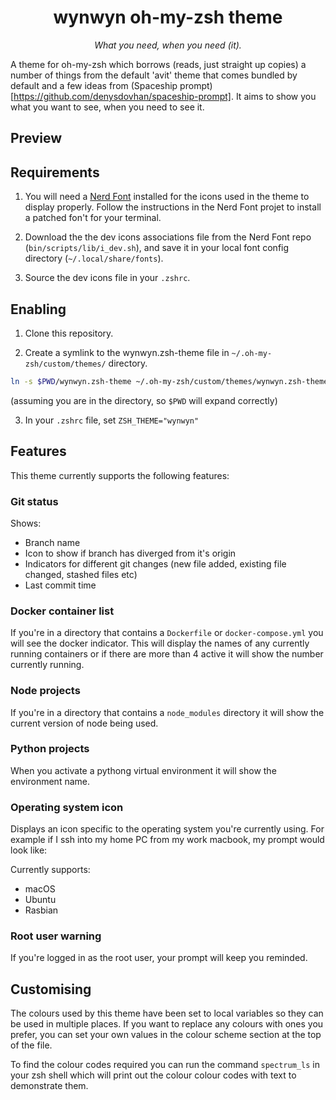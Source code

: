 <h1 align="center">wynwyn oh-my-zsh theme</h1>

<p align="center">
  <em>What you need, when you need (it).</em>
</p>

A theme for oh-my-zsh which borrows (reads, just straight up copies) a number of things from the default 'avit' theme that comes bundled by default and a few ideas from (Spaceship prompt)[https://github.com/denysdovhan/spaceship-prompt].
It aims to show you what you want to see, when you need to see it.

## Preview


## Requirements
1. You will need a [Nerd Font](https://github.com/ryanoasis/nerd-fonts) installed for the icons used in the theme to display properly.
Follow the instructions in the Nerd Font projet to install a patched fon't for your terminal.

2. Download the the dev icons associations file from the Nerd Font repo (`bin/scripts/lib/i_dev.sh`), and save it in your local font config directory (`~/.local/share/fonts`).

3. Source the dev icons file in your `.zshrc`.

## Enabling
1. Clone this repository.

2. Create a symlink to the wynwyn.zsh-theme file in `~/.oh-my-zsh/custom/themes/` directory. 
```zsh
ln -s $PWD/wynwyn.zsh-theme ~/.oh-my-zsh/custom/themes/wynwyn.zsh-theme
```
(assuming you are in the directory, so `$PWD` will expand correctly)

3. In your `.zshrc` file, set `ZSH_THEME="wynwyn"`

## Features
This theme currently supports the following features:

### Git status
Shows:
* Branch name
* Icon to show if branch has diverged from it's origin
* Indicators for different git changes (new file added, existing file changed, stashed files etc)
* Last commit time

### Docker container list
If you're in a directory that contains a `Dockerfile` or `docker-compose.yml` you will see the docker indicator.
This will display the names of any currently running containers or if there are more than 4 active it will show the number currently running. 

### Node projects
If you're in a directory that contains a `node_modules` directory it will show the current version of node being used.

### Python projects
When you activate a pythong virtual environment it will show the environment name.

### Operating system icon
Displays an icon specific to the operating system you're currently using.
For example if I ssh into my home PC from my work macbook, my prompt would look like:

Currently supports:
* macOS
* Ubuntu
* Rasbian

### Root user warning
If you're logged in as the root user, your prompt will keep you reminded.

## Customising
The colours used by this theme have been set to local variables so they can be used in multiple places.
If you want to replace any colours with ones you prefer, you can set your own values in the colour scheme section at the top of the file.

To find the colour codes required you can run the command `spectrum_ls` in your zsh shell which will print out the colour colour codes with text to demonstrate them.

